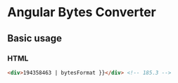 # Angular Bytes Converter

## Basic usage
### HTML
``` html
<div>194358463 | bytesFormat }}</div> <!-- 185.3 -->
```
